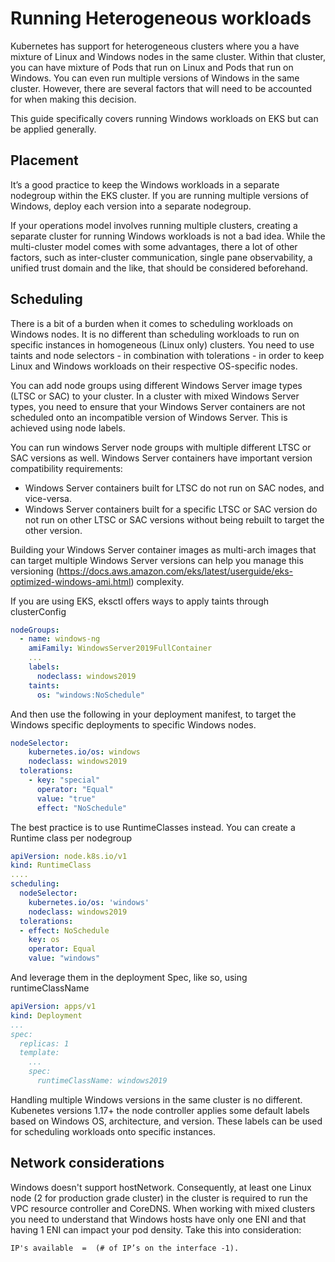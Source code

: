 # Running Heterogeneous workloads

Kubernetes has support for heterogeneous clusters where you a have mixture of Linux and Windows nodes in the same cluster. Within that cluster, you can have mixture of Pods that run on Linux and Pods that run on Windows. You can even run multiple versions of Windows in the same cluster. However, there are several factors that will need to be accounted for when making this decision.

This guide specifically covers running Windows workloads on EKS but can be applied generally.

## Placement

It’s a good practice to keep the Windows workloads in a separate nodegroup  within the EKS cluster. If you are running multiple versions of Windows, deploy each version into a separate nodegroup.

If your operations model involves running multiple clusters, creating a separate cluster for running Windows workloads is not a bad idea. While the multi-cluster model comes with some advantages, there a lot of other factors, such as inter-cluster communication, single pane observability, a unified trust domain and the like, that should be considered beforehand.


## Scheduling 
There is a bit of a burden when it comes to scheduling workloads on Windows nodes. It is no different than scheduling workloads to run on specific instances in homogeneous (Linux only) clusters. You need to use taints and node selectors - in combination with tolerations - in order to keep Linux and Windows workloads on their respective OS-specific nodes. 

You can add node groups using different Windows Server image types (LTSC or SAC) to your cluster. In a cluster with mixed Windows Server types, you need to ensure that your Windows Server containers are not scheduled onto an incompatible version of Windows Server. This is achieved using node labels.

You can run windows Server node groups with multiple different LTSC or SAC versions as well. Windows Server containers have important version compatibility requirements:

* Windows Server containers built for LTSC do not run on SAC nodes, and vice-versa.
* Windows Server containers built for a specific LTSC or SAC version do not run on other LTSC or SAC versions without being rebuilt to target the other version.

Building your Windows Server container images as multi-arch images that can target multiple Windows Server versions can help you manage this versioning (https://docs.aws.amazon.com/eks/latest/userguide/eks-optimized-windows-ami.html) complexity.

If you are using EKS, eksctl offers ways to apply taints through clusterConfig

```yaml
nodeGroups:
  - name: windows-ng
    amiFamily: WindowsServer2019FullContainer
    ...
    labels:
      nodeclass: windows2019
    taints:
      os: "windows:NoSchedule"
```

And then use the following in your deployment manifest, to target the Windows specific deployments to specific Windows nodes. 

```yaml
nodeSelector:
    kubernetes.io/os: windows
    nodeclass: windows2019
  tolerations:
    - key: "special"
      operator: "Equal"
      value: "true"
      effect: "NoSchedule"
```

The best practice is to use RuntimeClasses instead. You can create a Runtime class per nodegroup 

```yaml 
apiVersion: node.k8s.io/v1
kind: RuntimeClass
....
scheduling:
  nodeSelector:
    kubernetes.io/os: 'windows'
    nodeclass: windows2019
  tolerations:
  - effect: NoSchedule
    key: os
    operator: Equal
    value: "windows" 
```

And leverage them in the deployment Spec, like so, using runtimeClassName

```yaml    
apiVersion: apps/v1
kind: Deployment
...
spec:
  replicas: 1
  template:
    ...
    spec:
      runtimeClassName: windows2019
```

Handling multiple Windows versions in the same cluster is no different. Kubenetes versions 1.17+ the node controller applies some default labels based on Windows OS, architecture, and version. These labels can be used for scheduling workloads onto specific instances. 

## Network considerations 

Windows doesn't support hostNetwork. Consequently, at least one  Linux node (2 for production grade cluster) in the cluster is required to run the VPC resource controller and CoreDNS. When working with mixed clusters you need to understand that Windows hosts have only one ENI and that having 1 ENI can impact your pod density. Take this into consideration:

```
IP's available  =  (# of IP’s on the interface -1). 
``` 
